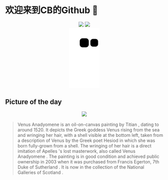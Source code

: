 
# 欢迎来到CB的Github 👋

<div align="center">
  <img height="137px" src="https://github-readme-stats.vercel.app/api?username=SuperCB&show_icons=true&theme=radical" />
  <img height="137px" src="https://github-readme-stats.vercel.app/api/top-langs/?username=SuperCB&hide_title=true&hide_border=true&layout=compact&langs_count=6&text_color=000&icon_color=fff" />
</div>


<div align="center">
    <img src="./contribution-snake/github-contribution-grid-snake.svg" />
</div>



## Picture of the day
<div align="center">
  <img width=400px src="https://upload.wikimedia.org/wikipedia/commons/thumb/5/55/TITIAN_-_Venus_Anadyomene_%28National_Galleries_of_Scotland%2C_c._1520._Oil_on_canvas%2C_75.8_x_57.6_cm%29.jpg/525px-TITIAN_-_Venus_Anadyomene_%28National_Galleries_of_Scotland%2C_c._1520._Oil_on_canvas%2C_75.8_x_57.6_cm%29.jpg" />
</div>

>Venus Anadyomene  is an  oil-on-canvas painting  by  Titian , dating to around 1520. It depicts the Greek goddess  Venus  rising from the sea and wringing her hair, with a shell visible at the bottom left, taken from a description of Venus by the Greek poet  Hesiod  in which she was born fully-grown from a shell. The wringing of her hair is a direct imitation of  Apelles 's lost masterwork, also called  Venus Anadyomene . The painting is in good condition and achieved public ownership in 2003 when it was purchased from  Francis Egerton, 7th Duke of Sutherland . It is now in the collection of the  National Galleries of Scotland .


